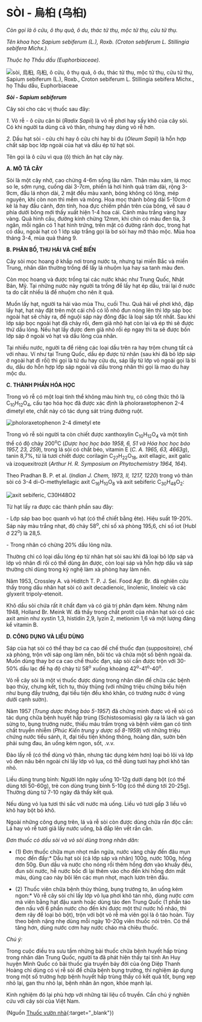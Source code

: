 # SÒI - 烏桕 (乌桕)

*Còn gọi là ô cửu, ô thụ quả, ô du, thác tử thụ, mộc tử thụ, cửu tử thụ.*

*Tên khoa học Sapium sebiferum (L.), Roxb. (Croton sebiferum L. Stillingia sebifera Michx.).*

*Thuộc họ Thầu dầu (Euphorbiaceae).*

![sòi, 烏桕, 乌桕, ô cửu, ô thụ quả, ô du, thác tử thụ, mộc tử thụ, cửu tử thụ, Sapium sebiferum \(L.\), Roxb., Croton sebiferum L. Stillingia sebifera Michx., họ Thầu dầu, Euphorbiaceae](/imgs/caythuoc/dtl/soi.jpg)

***Sòi - Sapium sebiferum***

Cây sòi cho các vị thuốc sau đây:

*1.* Vỏ rễ - ô cửu căn bì (*Radix Sapii*) là vỏ rễ phơi hay sấy khô của cây sòi. Có khi người ta dùng cả vỏ thân, nhưng hay dùng vỏ rễ hơn.

*2.* Dầu hạt sòi - cửu chi hay ô cửu chi hay bì du (*Oleum Sapii*) là hỗn hợp chất sáp bọc lớp ngoài của hạt và dầu ép từ hạt sòi.

Tên gọi là ô cửu vì quạ (ô) thích ăn hạt cây này.

**A. MÔ TẢ CÂY**

Sòi là một cây nhỡ, cao chừng 4-6m sống lâu năm. Thân màu xám, lá mọc so le, sớm rụng, cuống dài 3-7cm, phiến lá hơi hình quả trám dài, rộng 3-9cm, đầu lá nhọn dài, 2 mặt đều màu xanh, bóng không có lông, mép nguyên, khi còn non thì mềm và mỏng. Hoa mọc thành bông dài 5-10cm ở kẽ lá hay đầu cành, đơn tính, hoa đực chiếm phần trên của bông, về sau ở phía dưới bông mới thấy xuất hiện 1-4 hoa cái. Cánh màu trắng vàng hay vàng. Quả hình cầu, đường kính chừng 12mm, khi chín có màu đen tía, 3 ngăn, mỗi ngăn có 1 hạt hình trứng, trên mặt có đường rãnh dọc, trong hạt có dầu, ngoài hạt có 1 lớp sáp trắng gọi là bơ sòi hay mỡ thảo mộc. Mùa hoa tháng 3-4, mùa quả tháng 9.

**B. PHÂN BỐ, THU HÁI VÀ CHẾ BIẾN**

Cây sòi mọc hoang ở khắp nơi trong nước ta, nhưng tại miền Bắc và miền Trung, nhân dân thường trồng để lấy lá nhuộm lụa hay sa tanh màu đen.

Còn mọc hoang và được trồng tại các nước khác như Trung Quốc, Nhật Bản, Mỹ. Tại những nước này người ta trồng để lấy hạt ép dầu, trái lại ở nước ta do cắt nhiều lá để nhuộm cho nên ít quả.

Muốn lấy hạt, người ta hái vào mùa Thu, cuối Thu. Quả hái về phơi khô, đập lấy hạt, hạt này đặt trên một cái chỗ có lỗ nhỏ đun nóng lên thì lớp sáp bọc ngoài hạt sẽ chảy ra, để nguội sáp này đông đặc là loại sáp tốt nhất. Sau khi lớp sáp bọc ngoài hạt đã chảy rồi, đem giã nhỏ hạt còn lại và ép thì sẽ được thứ dầu lỏng. Nếu hạt lấy được đem giã nhỏ rồi ép ngay thì ta sẽ được bốn lớp sáp ở ngoài vỏ hạt và dầu lỏng của nhân.

Tại nhiều nước, người ta để riêng các loại dầu trên ra hay trộm chung tất cả với nhau. Ví như tại Trung Quốc, dầu ép được từ nhân (sau khi đã bỏ lớp sáp ở ngoài hạt đi rồi) thì gọi là tử du hay cửu du, sáp lấy từ lớp vỏ ngoài gọi là bì du, dầu do hỗn hợp lớp sáp ngoài và dầu trong nhân thì gọi là mao du hay mộc du.

**C. THÀNH PHẦN HÓA HỌC**

Trong vỏ rễ có một loại tinh thể không màu hình trụ, có công thức thô là C<sub>10</sub>H<sub>12</sub>O<sub>4</sub>, cấu tạo hóa học đã được xác định là pholoraxetophenon 2-4 dimetyl ete, chất này có tác dụng sát trùng đường ruột.

![pholoraxetophenon 2-4 dimetyl ete](/imgs/caythuoc/dtl/soi-2.jpg)

Trong vỏ rễ sòi người ta còn chiết được xanthoxylin C<sub>10</sub>H<sub>12</sub>O<sub>4</sub> và một tinh thể có độ chảy 200<sup>o</sup>C (*Dược học học báo 1958, 6, 51 và Hóa học học báo 1957, 23, 259*), trong lá sòi có chất béo, vitamin E (*C. A. 1965, 63, 4663g*), tanin 8,7%, từ lá tươi chiết được corilagin C<sub>27</sub>H<sub>22</sub>O<sub>18</sub>, axit ellagic, axit galic và izoquexitrozit (*Arthur H. R. Symposium on Phytochemistry 1964, 164*).

Theo Pradhan B. P. et al. (*Indian J. Chem, 1973, II, 1217, 1220*) trong vỏ thân sòi có 3-4 di-O-methylellagic axit C<sub>16</sub>H<sub>10</sub>O<sub>8</sub> và axit sebiferic C<sub>30</sub>H<sub>48</sub>O<sub>2</sub>:

![axit sebiferic, C30H48O2](/imgs/caythuoc/dtl/soi-3.jpg)

Từ hạt lấy ra được các thành phần sau đây:

\- Lớp sáp bao bọc quanh vỏ hạt (có thể chiết bằng ête). Hiệu suất 19-20%. Sáp này màu trắng nhạt, độ chảy 58<sup>o</sup>, chỉ số xà phòng 195,6, chỉ số iot (Hubl ở 22<sup>o</sup>) là 28,5.

\- Trong nhân có chừng 20% dầu lỏng nữa.

Thường chỉ có loại dầu lỏng ép từ nhân hạt sòi sau khi đã loại bỏ lớp sáp và lớp vỏ nhân đi rồi có thể dùng ăn được, còn loại sáp và hỗn hợp dầu và sáp thường chỉ dùng trong kỹ nghệ làm xà phòng hay làm nến.

Năm 1953, Crossley A. và Hiditch T. P. J. Sei. Food Agr. Br. đã nghiên cứu thấy trong dầu nhân hạt sòi có axit decadienoic, linolenic, linoleic và các glyxerit tripoly-etenoit.

Khô dầu sòi chứa rất ít chất đạm và có giá trị phân đạm kém. Nhưng năm 1948, Holland Br. Meink W. đã thấy trong chất protít của nhân hạt sòi có các axit amin như xystin 1,3, histidin 2,9, lyzin 2, metionim 1,6 và một lượng đáng kể vitamin B.

**D. CÔNG DỤNG VÀ LIỀU DÙNG**

Sáp của hạt sòi có thể thay bơ ca cao để chế thuốc đạn (suppositoire), chế xà phòng, trộn với sáp ong làm nến, bôi tóc và chứa một số bệnh ngoài da. Muốn dùng thay bơ ca cao chế thuốc đạn, sáp sòi cần được trộn với 30-50% dầu lạc để hạ độ chảy từ 58<sup>o</sup> xuống khoảng 42<sup>o</sup>-41<sup>o</sup>-40<sup>o</sup>.

Vỏ rễ cây sòi là một vị thuốc được dùng trong nhân dân để chữa các bệnh bạo thủy, chưng kết, tích tụ, thủy thũng (với những triệu chứng biểu hiện như bụng đầy trướng, đại tiểu tiện đều khó khăn, có trướng nước ở vùng dưới cạnh sườn).

Năm 1957 (*Trung dược thông báo 5-1957*) đã chứng minh được vỏ rễ sòi có tác dụng chữa bệnh huyết hấp trùng (Schistosomiasis) gây ra lá lách và gan sừng to, bụng trướng nước, thiếu máu trầm trọng và bệnh viêm gan có tính chất truyền nhiễm (*Phúc Kiến trung y dược số 8-1959*) với những triệu chứng nước tiểu sánh, ít, đại tiểu tiện không thông, hoàng đản, sườn bên phải sưng đau, ăn uống kém ngon, sốt, .v.v.

Đào lấy rễ (có thể dùng vỏ thân, nhưng tác dụng kém hơn) loại bỏ lõi và lớp vỏ đen nâu bên ngoài chỉ lấy lớp vỏ lụa, có thể dùng tươi hay phơi khô tán nhỏ.

Liều dùng trung bình: Người lớn ngày uống 10-12g dưới dạng bột (có thể dùng tới 50-60g), trẻ con dùng trung bình 5-10g (có thể dùng tới 20-25g). Thường dùng từ 7-10 ngày đã thấy kết quả.

Nếu dùng vỏ lụa tươi thì sắc với nước mà uống. Liều vỏ tươi gấp 3 liều vỏ khô hay bột bỏ khô.

Ngoài những công dụng trên, lá và rễ sòi còn được dùng chữa rắn độc cắn: Lá hay vỏ rễ tươi giã lấy nước uống, bã đắp lên vết rắn cắn.

*Đơn thuốc có dầu sòi và vỏ sòi dùng trong nhân dân:*

* (1) Đơn thuốc chữa mụn nhọt mẩn ngứa, nước vàng chảy đến đâu mụn mọc đến đấy:* Dầu hạt sòi (cả lớp sáp và nhân) 100g, nước 100g, hồng đơn 50g. Đun dầu và nước cho nóng rồi thêm hồng đơn vào khuấy đều, đun sôi nước, hễ nước bốc đi lại thêm vào cho đến khi hồng đơn mất màu, dùng cao này bôi lên các mụn nhọt, mạch lươn trên đầu.

* (2) Thuốc viên chữa bệnh thủy thũng, bụng trướng to, ăn uống kém ngon:* Vỏ rễ cây sòi chỉ lấy lớp vỏ lụa phơi khô tán nhỏ, dùng nước cơm mà viên bằng hạt đậu xanh hoặc dùng táo đen Trung Quốc (1 phần táo đen nấu với 6 phần nước cho đến khi được một thứ nước hồ nhão, thì đem rây để loại bỏ bột), trộn với bột vỏ rễ mà viên gọi là ô táo hoàn. Tùy theo bệnh nặng nhẹ dùng mỗi ngày 10-20g viên thuốc nói trên. Có thể tăng hơn, dùng nước cơm hay nước cháo mà chiêu thuốc.

*Chú ý:*

Trong cuộc điều tra sưu tầm những bài thuốc chữa bệnh huyết hấp trùng trong nhân dân Trung Quốc, người ta đã phát hiện thấy tại tỉnh An Huy huyện Minh Quốc có bài thuốc gia truyền bảy đời của ông Diệp Thanh Hoàng chỉ dùng có vị rễ sòi để chữa bệnh bụng trướng, thí nghiệm áp dụng trong một số trường hợp bệnh huyết hấp trùng thấy có kết quả tốt, bụng xẹp nhỏ lại, gan thu nhỏ lại, bệnh nhân ăn ngon, khỏe mạnh lại.

Kinh nghiệm đó lại phù hợp với những tài liệu cổ truyền. Cần chú ý nghiên cứu với cây sòi của Việt Nam.


(Nguồn [Thuốc vườn nhà](http://thuocvuonnha.com){:target="_blank"})